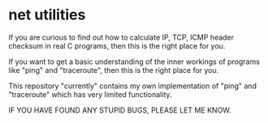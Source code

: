 # net utilities

  If you are curious to find out how to calculate IP, TCP, ICMP header checksum
in real C programs, then this is the right place for you.

  If you want to get a basic understanding of the inner workings of programs like
"ping" and "traceroute", then this is the right place for you.

  This repository "currently" contains my own implementation of "ping" and
"traceroute" which has very limited functionality.


  IF YOU HAVE FOUND ANY STUPID BUGS, PLEASE LET ME KNOW.